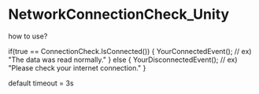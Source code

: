 # NetworkConnectionCheck_Unity

how to use?

if(true == ConnectionCheck.IsConnected())
{
  YourConnectedEvent(); // ex) "The data was read normally."
}
else
{
  YourDisconnectedEvent(); // ex) "Please check your internet connection."
}

default timeout = 3s

